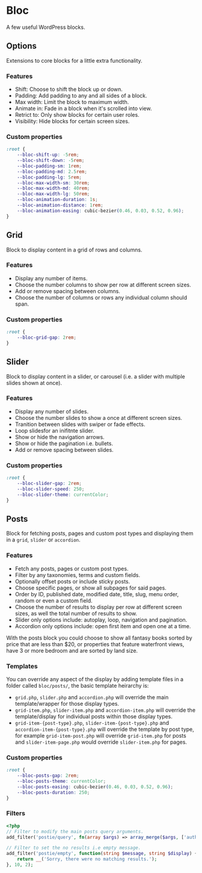 # Bloc

A few useful WordPress blocks.

## Options

Extensions to core blocks for a little extra functionality.

### Features

- Shift: Choose to shift the block up or down.
- Padding: Add padding to any and all sides of a block.
- Max width: Limit the block to maximum width.
- Animate in: Fade in a block when it's scrolled into view.
- Retrict to: Only show blocks for certain user roles.
- Visibility: Hide blocks for certain screen sizes.

### Custom properties

```css
:root {
	--bloc-shift-up: -5rem;
	--bloc-shift-down: -5rem;
	--bloc-padding-sm: 1rem;
	--bloc-padding-md: 2.5rem;
	--bloc-padding-lg: 5rem;
	--bloc-max-width-sm: 30rem;
	--bloc-max-width-md: 40rem;
	--bloc-max-width-lg: 50rem;
	--bloc-animation-duration: 1s;
	--bloc-animation-distance: 1rem;
	--bloc-animation-easing: cubic-bezier(0.46, 0.03, 0.52, 0.96);
}
```

## Grid

Block to display content in a grid of rows and columns.

### Features

- Display any number of items.
- Choose the number columns to show per row at different screen sizes.
- Add or remove spacing between columns.
- Choose the number of columns or rows any individual column should span.

### Custom properties

```css
:root {
	--bloc-grid-gap: 2rem;
}
```

## Slider

Block to display content in a slider, or carousel (i.e. a slider with multiple slides shown at once).

### Features

- Display any number of slides.
- Choose the number slides to show a once at different screen sizes.
- Tranition between slides with swiper or fade effects.
- Loop slidesfor an inifitnte slider.
- Show or hide the navigation arrows.
- Show or hide the pagination i.e. bullets.
- Add or remove spacing between slides.

### Custom properties

```css
:root {
	--bloc-slider-gap: 2rem;
	--bloc-slider-speed: 250;
	--bloc-slider-theme: currentColor;
}
```

## Posts

Block for fetching posts, pages and custom post types and displaying them in a `grid`, `slider` or `accordion`.

### Features
- Fetch any posts, pages or custom post types.
- Filter by any taxonomies, terms and custom fields.
- Optionally offset posts or include sticky posts.
- Choose specific pages, or show all subpages for said pages.
- Order by ID, published date, modified date, title, slug, menu order, random or even a custom field.
- Choose the number of results to display per row at different screen sizes, as well the total number of results to show.
- Slider only options include: autoplay, loop, navigation and pagination.
- Accordion only options include: open first item and open one at a time.

With the posts block you could choose to show all fantasy books sorted by price that are less than $20, or properties that feature waterfront views, have 3 or more bedroom and are sorted by land size.

### Templates

You can override any aspect of the display by adding template files in a folder called `bloc/posts/`, the basic template heirarchy is:
- `grid.php`, `slider.php` and `accordion.php` will override the main template/wrapper for those display types.
- `grid-item.php`, `slider-item.php` and `accordion-item.php` will override the template/display for individual posts within those display types.
- `grid-item-{post-type}.php`, `slider-item-{post-type}.php` and `accordion-item-{post-type}.php` will override the template by post type, for example `grid-item-post.php` will override `grid-item.php` for posts and `slider-item-page.php` would override `slider-item.php` for pages.

### Custom properties

```css
:root {
	--bloc-posts-gap: 2rem;
	--bloc-posts-theme: currentColor;
	--bloc-posts-easing: cubic-bezier(0.46, 0.03, 0.52, 0.96);
	--bloc-posts-duration: 250;
}
```

### Filters

```php
<?php
// Filter to modify the main posts query arguments.
add_filter('postie/query', fn(array $args) => array_merge($args, ['author_name' => 'admin']));

// Filter to set the no results i.e empty message.
add_filter('postie/empty', function(string $message, string $display) {
    return __('Sorry, there were no matching results.');
}, 10, 2);
```
